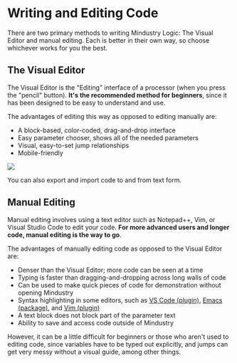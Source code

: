 # Writing and Editing Code

There are two primary methods to writing Mindustry Logic: The Visual Editor and manual editing. Each is better in their own way, so choose whichever works for you the best.

## The Visual Editor

The Visual Editor is the "Editing" interface of a processor (when you press the "pencil" button). **It's the recommended method for beginners**, since it has been designed to be easy to understand and use.

The advantages of editing this way as opposed to editing manually are:

* A block-based, color-coded, drag-and-drop interface
* Easy parameter chooser, shows all of the needed parameters
* Visual, easy-to-set jump relationships
* Mobile-friendly

<img src="/wiki/images/misc/logic-editing-visualEditor-overview.png">

You can also export and import code to and from text form.

## Manual Editing

Manual editing involves using a text editor such as Notepad++, Vim, or Visual Studio Code to edit your code. **For more advanced users and longer code, manual editing is the way to go**.

The advantages of manually editing code as opposed to the Visual Editor are:

* Denser than the Visual Editor; more code can be seen at a time
* Typing is faster than dragging-and-dropping across long walls of code
* Can be used to make quick pieces of code for demonstration without opening Mindustry
* Syntax highlighting in some editors, such as [VS Code (plugin)](https://marketplace.visualstudio.com/items?itemName=vortetty.masm), [Emacs (package)](https://github.com/vednoc/masm-mode), and [Vim (plugin)](https://github.com/purofle/vim-mindustry-logic)
* A text block does not block part of the parameter text
* Ability to save and access code outside of Mindustry

However, it can be a little difficult for beginners or those who aren't used to editing code, since variables have to be typed out explicitly, and jumps can get very messy without a visual guide, among other things. 
